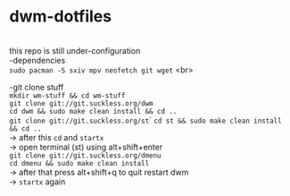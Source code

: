 # dwm-dotfiles

<br> this repo is still under-configuration <br/>
-dependencies\
```sudo pacman -S sxiv mpv neofetch git wget``` <br\>

-git clone stuff\
```mkdir wm-stuff && cd wm-stuff```\
```git clone git://git.suckless.org/dwm```\
```cd dwm && sudo make clean install && cd ..```\
```git clone git://git.suckless.org/st```\`
```cd st && sudo make clean install && cd ..```\
-> after this ```cd``` and ```startx```\
-> open terminal (st) using alt+shift+enter\
```git clone git://git.suckless.org/dmenu```\
```cd dmenu && sudo make clean install```\
-> after that press alt+shift+q to quit restart dwm\
-> ```startx``` again

